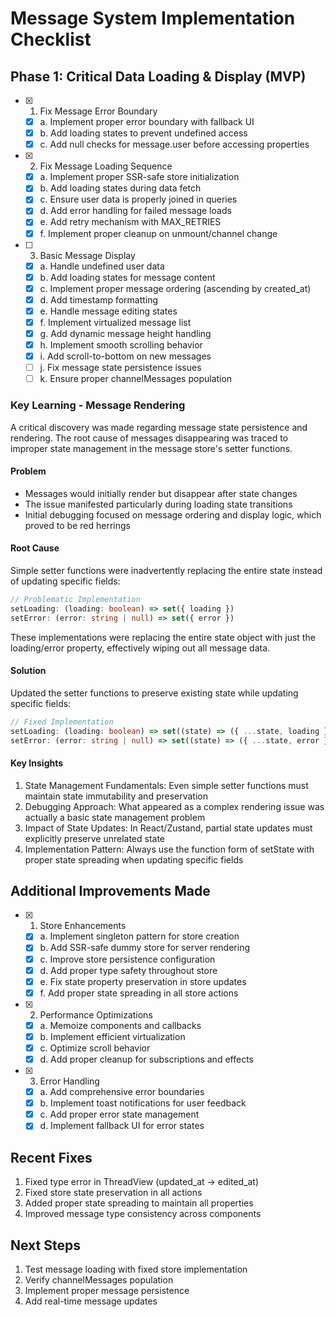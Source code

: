# Message System Implementation Checklist

## Phase 1: Critical Data Loading & Display (MVP)
- [x] 1. Fix Message Error Boundary
    - [x] a. Implement proper error boundary with fallback UI
    - [x] b. Add loading states to prevent undefined access
    - [x] c. Add null checks for message.user before accessing properties

- [x] 2. Fix Message Loading Sequence
    - [x] a. Implement proper SSR-safe store initialization
    - [x] b. Add loading states during data fetch
    - [x] c. Ensure user data is properly joined in queries
    - [x] d. Add error handling for failed message loads
    - [x] e. Add retry mechanism with MAX_RETRIES
    - [x] f. Implement proper cleanup on unmount/channel change

- [ ] 3. Basic Message Display
    - [x] a. Handle undefined user data
    - [x] b. Add loading states for message content
    - [x] c. Implement proper message ordering (ascending by created_at)
    - [x] d. Add timestamp formatting
    - [x] e. Handle message editing states
    - [x] f. Implement virtualized message list
    - [x] g. Add dynamic message height handling
    - [x] h. Implement smooth scrolling behavior
    - [x] i. Add scroll-to-bottom on new messages
    - [ ] j. Fix message state persistence issues
    - [ ] k. Ensure proper channelMessages population

### Key Learning - Message Rendering
A critical discovery was made regarding message state persistence and rendering. The root cause of messages disappearing was traced to improper state management in the message store's setter functions.

#### Problem
- Messages would initially render but disappear after state changes
- The issue manifested particularly during loading state transitions
- Initial debugging focused on message ordering and display logic, which proved to be red herrings

#### Root Cause
Simple setter functions were inadvertently replacing the entire state instead of updating specific fields:
```typescript
// Problematic Implementation
setLoading: (loading: boolean) => set({ loading })
setError: (error: string | null) => set({ error })
```
These implementations were replacing the entire state object with just the loading/error property, effectively wiping out all message data.

#### Solution
Updated the setter functions to preserve existing state while updating specific fields:
```typescript
// Fixed Implementation
setLoading: (loading: boolean) => set((state) => ({ ...state, loading }))
setError: (error: string | null) => set((state) => ({ ...state, error }))
```

#### Key Insights
1. State Management Fundamentals: Even simple setter functions must maintain state immutability and preservation
2. Debugging Approach: What appeared as a complex rendering issue was actually a basic state management problem
3. Impact of State Updates: In React/Zustand, partial state updates must explicitly preserve unrelated state
4. Implementation Pattern: Always use the function form of setState with proper state spreading when updating specific fields

## Additional Improvements Made
- [x] 1. Store Enhancements
    - [x] a. Implement singleton pattern for store creation
    - [x] b. Add SSR-safe dummy store for server rendering
    - [x] c. Improve store persistence configuration
    - [x] d. Add proper type safety throughout store
    - [x] e. Fix state property preservation in store updates
    - [x] f. Add proper state spreading in all store actions

- [x] 2. Performance Optimizations
    - [x] a. Memoize components and callbacks
    - [x] b. Implement efficient virtualization
    - [x] c. Optimize scroll behavior
    - [x] d. Add proper cleanup for subscriptions and effects

- [x] 3. Error Handling
    - [x] a. Add comprehensive error boundaries
    - [x] b. Implement toast notifications for user feedback
    - [x] c. Add proper error state management
    - [x] d. Implement fallback UI for error states

## Recent Fixes
1. Fixed type error in ThreadView (updated_at → edited_at)
2. Fixed store state preservation in all actions
3. Added proper state spreading to maintain all properties
4. Improved message type consistency across components

## Next Steps
1. Test message loading with fixed store implementation
2. Verify channelMessages population
3. Implement proper message persistence
4. Add real-time message updates